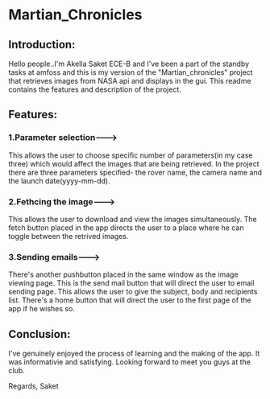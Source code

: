 # Martian_Chronicles

## Introduction:

Hello people..I'm Akella Saket ECE-B and I've been a part of the standby tasks at amfoss and this is my version of the "Martian_chronicles" project that retrieves images from NASA api and displays in the gui. This readme contains the features and description of the project.


## Features:
### 1.Parameter selection---> 
This allows the user to choose specific number of parameters(in my case three) which would affect the images that are being retrieved. In the project there are three parameters specified- the rover name, the camera name and the launch date(yyyy-mm-dd).

### 2.Fethcing the image--->
This allows the user to download and view the images simultaneously. The fetch button placed in the app directs the user to a place where he can toggle between the retrived images.

### 3.Sending emails--->
There's another pushbutton placed in the same window as the image viewing page. This is the send mail button that will direct the user to email sending page. This allows the user to give the subject, body and recipients list. There's a home button that will direct the user to the first page of the app if he wishes so.


## Conclusion:
I've genuinely enjoyed the process of learning and the making of the app. It was informativie and satisfying. Looking forward to meet you guys at the club.

Regards,
Saket
